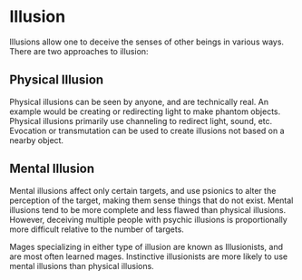 # Illusion

Illusions allow one to deceive the senses of other beings in various ways. There are two approaches to illusion: 

## Physical Illusion

Physical illusions can be seen by anyone, and are technically real. An example would be creating or redirecting light to make phantom objects. Physical illusions primarily use channeling to redirect light, sound, etc. Evocation or transmutation can be used to create illusions not based on a nearby object.

## Mental Illusion

Mental illusions affect only certain targets, and use psionics to alter the perception of the target, making them sense things that do not exist. Mental illusions tend to be more complete and less flawed than physical illusions. However, deceiving multiple people with psychic illusions is proportionally more difficult relative to the number of targets.

Mages specializing in either type of illusion are known as Illusionists, and are most often learned mages. Instinctive illusionists are more likely to use mental illusions than physical illusions.